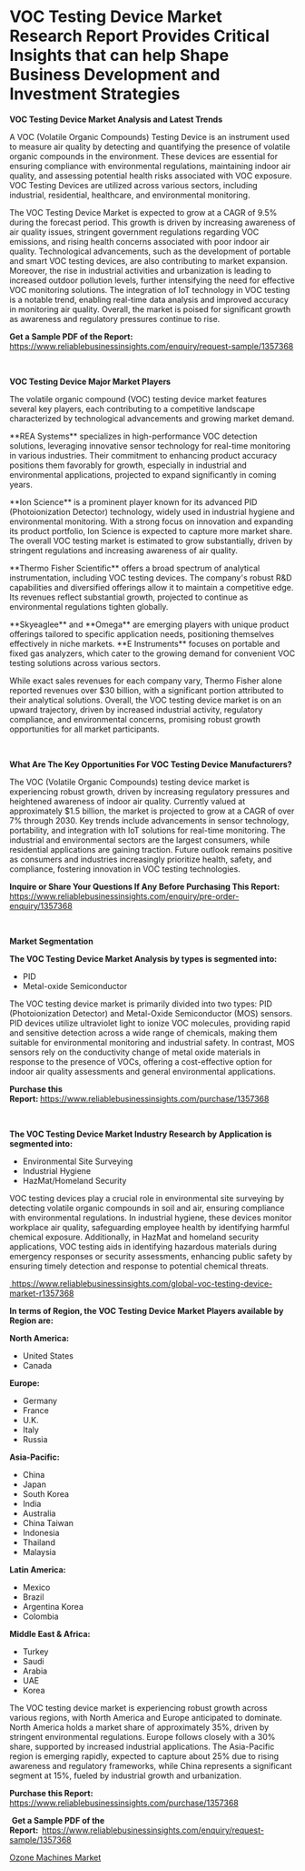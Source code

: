 <p><h1>VOC Testing Device Market Research Report Provides Critical Insights that can help Shape Business Development and Investment Strategies</h1></p><p><strong>VOC Testing Device Market Analysis and Latest Trends</strong></p>
<p><p>A VOC (Volatile Organic Compounds) Testing Device is an instrument used to measure air quality by detecting and quantifying the presence of volatile organic compounds in the environment. These devices are essential for ensuring compliance with environmental regulations, maintaining indoor air quality, and assessing potential health risks associated with VOC exposure. VOC Testing Devices are utilized across various sectors, including industrial, residential, healthcare, and environmental monitoring.</p><p>The VOC Testing Device Market is expected to grow at a CAGR of 9.5% during the forecast period. This growth is driven by increasing awareness of air quality issues, stringent government regulations regarding VOC emissions, and rising health concerns associated with poor indoor air quality. Technological advancements, such as the development of portable and smart VOC testing devices, are also contributing to market expansion. Moreover, the rise in industrial activities and urbanization is leading to increased outdoor pollution levels, further intensifying the need for effective VOC monitoring solutions. The integration of IoT technology in VOC testing is a notable trend, enabling real-time data analysis and improved accuracy in monitoring air quality. Overall, the market is poised for significant growth as awareness and regulatory pressures continue to rise.</p></p>
<p><strong>Get a Sample PDF of the Report:&nbsp;</strong> <a href="https://www.reliablebusinessinsights.com/enquiry/request-sample/1357368?utm_campaign=3494&utm_medium=2&utm_source=Github&utm_content=ia&utm_term=11042025&utm_id=voc-testing-device">https://www.reliablebusinessinsights.com/enquiry/request-sample/1357368</a></p>
<p>&nbsp;</p>
<p><strong>VOC Testing Device Major Market Players</strong></p>
<p><p>The volatile organic compound (VOC) testing device market features several key players, each contributing to a competitive landscape characterized by technological advancements and growing market demand. </p><p>**REA Systems** specializes in high-performance VOC detection solutions, leveraging innovative sensor technology for real-time monitoring in various industries. Their commitment to enhancing product accuracy positions them favorably for growth, especially in industrial and environmental applications, projected to expand significantly in coming years.</p><p>**Ion Science** is a prominent player known for its advanced PID (Photoionization Detector) technology, widely used in industrial hygiene and environmental monitoring. With a strong focus on innovation and expanding its product portfolio, Ion Science is expected to capture more market share. The overall VOC testing market is estimated to grow substantially, driven by stringent regulations and increasing awareness of air quality.</p><p>**Thermo Fisher Scientific** offers a broad spectrum of analytical instrumentation, including VOC testing devices. The company's robust R&D capabilities and diversified offerings allow it to maintain a competitive edge. Its revenues reflect substantial growth, projected to continue as environmental regulations tighten globally.</p><p>**Skyeaglee** and **Omega** are emerging players with unique product offerings tailored to specific application needs, positioning themselves effectively in niche markets. **E Instruments** focuses on portable and fixed gas analyzers, which cater to the growing demand for convenient VOC testing solutions across various sectors. </p><p>While exact sales revenues for each company vary, Thermo Fisher alone reported revenues over $30 billion, with a significant portion attributed to their analytical solutions. Overall, the VOC testing device market is on an upward trajectory, driven by increased industrial activity, regulatory compliance, and environmental concerns, promising robust growth opportunities for all market participants.</p></p>
<p>&nbsp;</p>
<p><strong>What Are The Key Opportunities For VOC Testing Device Manufacturers?</strong></p>
<p><p>The VOC (Volatile Organic Compounds) testing device market is experiencing robust growth, driven by increasing regulatory pressures and heightened awareness of indoor air quality. Currently valued at approximately $1.5 billion, the market is projected to grow at a CAGR of over 7% through 2030. Key trends include advancements in sensor technology, portability, and integration with IoT solutions for real-time monitoring. The industrial and environmental sectors are the largest consumers, while residential applications are gaining traction. Future outlook remains positive as consumers and industries increasingly prioritize health, safety, and compliance, fostering innovation in VOC testing technologies.</p></p>
<p><strong>Inquire or Share Your Questions If Any Before Purchasing This Report:</strong> <a href="https://www.reliablebusinessinsights.com/enquiry/pre-order-enquiry/1357368?utm_campaign=3494&utm_medium=2&utm_source=Github&utm_content=ia&utm_term=11042025&utm_id=voc-testing-device">https://www.reliablebusinessinsights.com/enquiry/pre-order-enquiry/1357368</a></p>
<p>&nbsp;</p>
<p><strong>Market Segmentation</strong></p>
<p><strong>The VOC Testing Device Market Analysis by types is segmented into:</strong></p>
<p><ul><li>PID</li><li>Metal-oxide Semiconductor</li></ul></p>
<p><p>The VOC testing device market is primarily divided into two types: PID (Photoionization Detector) and Metal-Oxide Semiconductor (MOS) sensors. PID devices utilize ultraviolet light to ionize VOC molecules, providing rapid and sensitive detection across a wide range of chemicals, making them suitable for environmental monitoring and industrial safety. In contrast, MOS sensors rely on the conductivity change of metal oxide materials in response to the presence of VOCs, offering a cost-effective option for indoor air quality assessments and general environmental applications.</p></p>
<p><strong>Purchase this Report:&nbsp;</strong><a href="https://www.reliablebusinessinsights.com/purchase/1357368?utm_campaign=3494&utm_medium=2&utm_source=Github&utm_content=ia&utm_term=11042025&utm_id=voc-testing-device">https://www.reliablebusinessinsights.com/purchase/1357368</a></p>
<p>&nbsp;</p>
<p><strong>The VOC Testing Device Market Industry Research by Application is segmented into:</strong></p>
<p><ul><li>Environmental Site Surveying</li><li>Industrial Hygiene</li><li>HazMat/Homeland Security</li></ul></p>
<p><p>VOC testing devices play a crucial role in environmental site surveying by detecting volatile organic compounds in soil and air, ensuring compliance with environmental regulations. In industrial hygiene, these devices monitor workplace air quality, safeguarding employee health by identifying harmful chemical exposure. Additionally, in HazMat and homeland security applications, VOC testing aids in identifying hazardous materials during emergency responses or security assessments, enhancing public safety by ensuring timely detection and response to potential chemical threats.</p></p>
<p><a href="https://www.reliablebusinessinsights.com/global-voc-testing-device-market-r1357368?utm_campaign=3494&utm_medium=2&utm_source=Github&utm_content=ia&utm_term=11042025&utm_id=voc-testing-device">&nbsp;https://www.reliablebusinessinsights.com/global-voc-testing-device-market-r1357368</a></p>
<p><strong>In terms of Region, the VOC Testing Device Market Players available by Region are:</strong></p>
<p>
    <p> <strong> North America: </strong>
        <ul>
            <li>United States</li>
            <li>Canada</li>
        </ul>
        </p> 
    <p> <strong> Europe: </strong>
        <ul>
            <li>Germany</li>
            <li>France</li>
            <li>U.K.</li>
            <li>Italy</li>
            <li>Russia</li>
        </ul>
        </p> 
    <p> <strong> Asia-Pacific: </strong>
        <ul>
            <li>China</li>
            <li>Japan</li>
            <li>South Korea</li>
            <li>India</li>
            <li>Australia</li>
            <li>China Taiwan</li>
            <li>Indonesia</li>
            <li>Thailand</li>
            <li>Malaysia</li>
        </ul>
        </p> 
    <p> <strong> Latin America: </strong>
        <ul>
            <li>Mexico</li>
            <li>Brazil</li>
            <li>Argentina Korea</li>
            <li>Colombia</li>
        </ul>
        </p> 
    <p> <strong> Middle East & Africa: </strong>
        <ul>
            <li>Turkey</li>
            <li>Saudi</li>
            <li>Arabia</li>
            <li>UAE</li>
            <li>Korea</li>
        </ul>
    </p>
    </p>
<p><p>The VOC testing device market is experiencing robust growth across various regions, with North America and Europe anticipated to dominate. North America holds a market share of approximately 35%, driven by stringent environmental regulations. Europe follows closely with a 30% share, supported by increased industrial applications. The Asia-Pacific region is emerging rapidly, expected to capture about 25% due to rising awareness and regulatory frameworks, while China represents a significant segment at 15%, fueled by industrial growth and urbanization.</p></p>
<p><strong>Purchase this Report: </strong><a href="https://www.reliablebusinessinsights.com/purchase/1357368?utm_campaign=3494&utm_medium=2&utm_source=Github&utm_content=ia&utm_term=11042025&utm_id=voc-testing-device">https://www.reliablebusinessinsights.com/purchase/1357368</a></p>
<p>&nbsp;<strong>Get a Sample PDF of the Report:&nbsp;&nbsp;</strong><a href="https://www.reliablebusinessinsights.com/enquiry/request-sample/1357368?utm_campaign=3494&utm_medium=2&utm_source=Github&utm_content=ia&utm_term=11042025&utm_id=voc-testing-device">https://www.reliablebusinessinsights.com/enquiry/request-sample/1357368</a></p>
<p><strong></strong></p>
<p><p><a href="https://github.com/vilehoaguy/Market-Research-Report-List-1/blob/main/ozone-machines-market.md?utm_campaign=3494&utm_medium=2&utm_source=Github&utm_content=ia&utm_term=11042025&utm_id=voc-testing-device">Ozone Machines Market</a></p></p>